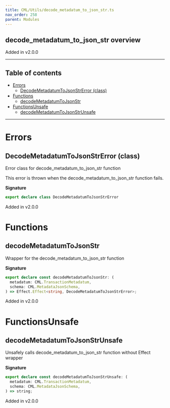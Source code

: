```yaml
---
title: CML/Utils/decode_metadatum_to_json_str.ts
nav_order: 258
parent: Modules
---
```


## decode_metadatum_to_json_str overview

Added in v2.0.0

---

<h2 class="text-delta">Table of contents</h2>

- [Errors](#errors)
  - [DecodeMetadatumToJsonStrError (class)](#decodemetadatumtojsonstrerror-class)
- [Functions](#functions)
  - [decodeMetadatumToJsonStr](#decodemetadatumtojsonstr)
- [FunctionsUnsafe](#functionsunsafe)
  - [decodeMetadatumToJsonStrUnsafe](#decodemetadatumtojsonstrunsafe)

---

# Errors

## DecodeMetadatumToJsonStrError (class)

Error class for decode_metadatum_to_json_str function

This error is thrown when the decode_metadatum_to_json_str function fails.

**Signature**

```ts
export declare class DecodeMetadatumToJsonStrError
```

Added in v2.0.0

# Functions

## decodeMetadatumToJsonStr

Wrapper for the decode_metadatum_to_json_str function

**Signature**

```ts
export declare const decodeMetadatumToJsonStr: (
  metadatum: CML.TransactionMetadatum,
  schema: CML.MetadataJsonSchema,
) => Effect.Effect<string, DecodeMetadatumToJsonStrError>;
```

Added in v2.0.0

# FunctionsUnsafe

## decodeMetadatumToJsonStrUnsafe

Unsafely calls decode_metadatum_to_json_str function without Effect wrapper

**Signature**

```ts
export declare const decodeMetadatumToJsonStrUnsafe: (
  metadatum: CML.TransactionMetadatum,
  schema: CML.MetadataJsonSchema,
) => string;
```

Added in v2.0.0
